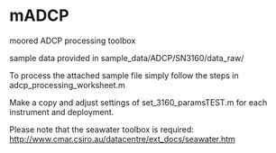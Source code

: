 # mADCP
moored ADCP processing toolbox

sample data provided in sample_data/ADCP/SN3160/data_raw/

To process the attached sample file simply follow the steps in adcp_processing_worksheet.m

Make a copy and adjust settings of set_3160_paramsTEST.m for each instrument and deployment.

Please note that the seawater toolbox is required:
http://www.cmar.csiro.au/datacentre/ext_docs/seawater.htm
